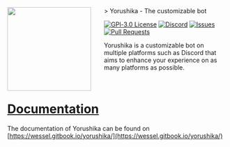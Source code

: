 <img src="https://raw.githubusercontent.com/PassTheWessel/yorushika/master/src/assets/img/logo/dist.png" align="left" width="192px" height="192px" style="margin-right: 10px;"/>
<img align="left" width="0" height="192px" hspace="10"/>
> Yorushika - The customizable bot

[![GPl-3.0 License](https://img.shields.io/github/license/passthewessel/yorushika.svg?style=flat-square)](/LICENSE)
[![Discord](https://img.shields.io/discord/107131083958538240.svg?style=flat-square)](https://discord.gg/SV7DAE9)
[![Issues](https://img.shields.io/github/issues-raw/PassTheWessel/yorushika.svg?style=flat-square)](https://github.com/PassTheWessel/yorushika/issues)
[![Pull Requests](https://img.shields.io/github/issues-pr-raw/passthewessel/yorushika.svg?style=flat-square)](https://github.com/PassTheWessel/yorushika/pulls)

Yorushika is a customizable bot on multiple platforms such as Discord that aims to enhance your experience on as many platforms as possible.

<br />

# [Documentation](https://wessel.gitbook.io/yorushika/)
The documentation of Yorushika can be found on [https://wessel.gitbook.io/yorushika/](https://wessel.gitbook.io/yorushika/)

